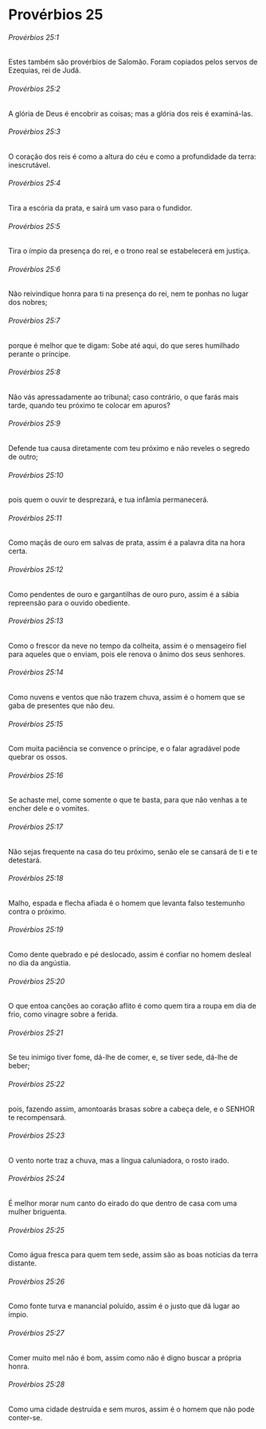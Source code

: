 # Provérbios 25

###### Provérbios 25:1

Estes também são provérbios de Salomão. Foram copiados pelos servos de Ezequias, rei de Judá.

###### Provérbios 25:2

A glória de Deus é encobrir as coisas; mas a glória dos reis é examiná-las.

###### Provérbios 25:3

O coração dos reis é como a altura do céu e como a profundidade da terra: inescrutável.

###### Provérbios 25:4

Tira a escória da prata, e sairá um vaso para o fundidor.

###### Provérbios 25:5

Tira o ímpio da presença do rei, e o trono real se estabelecerá em justiça.

###### Provérbios 25:6

Não reivindique honra para ti na presença do rei, nem te ponhas no lugar dos nobres;

###### Provérbios 25:7

porque é melhor que te digam: Sobe até aqui, do que seres humilhado perante o príncipe.

###### Provérbios 25:8

Não vás apressadamente ao tribunal; caso contrário, o que farás mais tarde, quando teu próximo te colocar em apuros?

###### Provérbios 25:9

Defende tua causa diretamente com teu próximo e não reveles o segredo de outro;

###### Provérbios 25:10

pois quem o ouvir te desprezará, e tua infâmia permanecerá.

###### Provérbios 25:11

Como maçãs de ouro em salvas de prata, assim é a palavra dita na hora certa.

###### Provérbios 25:12

Como pendentes de ouro e gargantilhas de ouro puro, assim é a sábia repreensão para o ouvido obediente.

###### Provérbios 25:13

Como o frescor da neve no tempo da colheita, assim é o mensageiro fiel para aqueles que o enviam, pois ele renova o ânimo dos seus senhores.

###### Provérbios 25:14

Como nuvens e ventos que não trazem chuva, assim é o homem que se gaba de presentes que não deu.

###### Provérbios 25:15

Com muita paciência se convence o príncipe, e o falar agradável pode quebrar os ossos.

###### Provérbios 25:16

Se achaste mel, come somente o que te basta, para que não venhas a te encher dele e o vomites.

###### Provérbios 25:17

Não sejas frequente na casa do teu próximo, senão ele se cansará de ti e te detestará.

###### Provérbios 25:18

Malho, espada e flecha afiada é o homem que levanta falso testemunho contra o próximo.

###### Provérbios 25:19

Como dente quebrado e pé deslocado, assim é confiar no homem desleal no dia da angústia.

###### Provérbios 25:20

O que entoa canções ao coração aflito é como quem tira a roupa em dia de frio, como vinagre sobre a ferida.

###### Provérbios 25:21

Se teu inimigo tiver fome, dá-lhe de comer, e, se tiver sede, dá-lhe de beber;

###### Provérbios 25:22

pois, fazendo assim, amontoarás brasas sobre a cabeça dele, e o SENHOR te recompensará.

###### Provérbios 25:23

O vento norte traz a chuva, mas a língua caluniadora, o rosto irado.

###### Provérbios 25:24

É melhor morar num canto do eirado do que dentro de casa com uma mulher briguenta.

###### Provérbios 25:25

Como água fresca para quem tem sede, assim são as boas notícias da terra distante.

###### Provérbios 25:26

Como fonte turva e manancial poluído, assim é o justo que dá lugar ao ímpio.

###### Provérbios 25:27

Comer muito mel não é bom, assim como não é digno buscar a própria honra.

###### Provérbios 25:28

Como uma cidade destruída e sem muros, assim é o homem que não pode conter-se.

